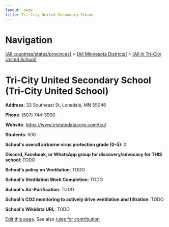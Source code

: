 ```yaml
---
layout: page
title: Tri-City United Secondary School
---
```

# Navigation

[[All countries/states/provinces]](../../..) > [[All Minnesota Districts]](../..) > [[All In Tri-City United School]](..)

# Tri-City United Secondary School (Tri-City United School)

**Address**: 33 Southeast St, Lonsdale, MN 55046

**Phone**: (507) 744-3900

**Website**: <https://www.tristatedatacorp.com/tcu/>

**Students**: 500

**School's overall airborne virus protection grade (0-5)**: 0

**Discord, Facebook, or WhatsApp group for discovery/advocacy for THIS school**: TODO

**School's policy on Ventilation**: TODO

**School's Ventilation Work Completion**: TODO

**School's Air-Purification**: TODO

**School's CO2 monitoring to actively drive ventilation and filtration**: TODO

**School's Wikidata URL**: TODO


[Edit this page](https://github.com/ventilate-schools/MN/edit/main/./Tri-City_United_School/Tri-City_United_Secondary_School.md). See also [rules for contribution](../../../contribution-rules/)